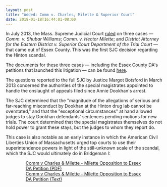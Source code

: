 ```yaml
---
layout: post
title: "Added: Comm v. Charles, Milette & Superior Court"
date: 2018-01-18T16:44:01-08:00
---
```


In July 2013, the Mass. Supreme Judicial Court [ruled](http://masscases.com/cases/sjc/466/466mass63.html) on three cases — *Comm. v. Shubar Williams*; *Comm. v. Hector Milette*; and *District Attorney for the Eastern District v. Superior Court Department of the Trial Court* — that came out of Essex County. This was the first SJC decision regarding the Hinton scandal.

The documents for these three cases — including the Essex County DA's petitions that launched this litigation — can be found [here](https://shawnmusgrave.github.io/farak-dookhan/documents/dookhan/dookhan-documents.html#charles-milette).

The questions reported to the full SJC by Justice Margot Botsford in March 2013 concerned the authorities of the special magistrates appointed to handle the onslaught of appeals filed since Annie Dookhan's arrest. 

The SJC determined that the "magnitude of the allegations of serious and far-reaching misconduct by Dookhan at the Hinton drug lab cannot be overstated," and that the "exceptional circumstances" at hand allowed judges to stay Dookhan defendants' sentences pending motions for new trials. The court determined that the special magistrates themselves do not hold power to grant these stays, but the judges to whom they report do.

This case is also notable as an early instance in which the American Civil Liberties Union of Massachusetts urged top courts to use their superintendence powers in light of the still-unknown scale of the scandal, which the SJC would ultimately do in Bridgeman I: 

<div style="width:75%; margin-right: auto; margin-left: auto">
	<div id="DV-viewer-4356691-Comm-v-Charles-amp-Milette-Milette-Opposition-to" class="DC-embed DC-embed-document DV-container"></div><script src="//assets.documentcloud.org/viewer/loader.js"></script><script>  DV.load("https://www.documentcloud.org/documents/4356691-Comm-v-Charles-amp-Milette-Milette-Opposition-to.js", {  responsive: true,    height: 500,    sidebar: false,    page: 14,    container: "#DV-viewer-4356691-Comm-v-Charles-amp-Milette-Milette-Opposition-to"  });</script><noscript>  <a href="https://assets.documentcloud.org/documents/4356691/Comm-v-Charles-amp-Milette-Milette-Opposition-to.pdf">Comm v Charles &amp; Milette - Milette Opposition to Essex DA Petition (PDF)</a>  <br />  <a href="https://assets.documentcloud.org/documents/4356691/Comm-v-Charles-amp-Milette-Milette-Opposition-to.txt">Comm v Charles &amp; Milette - Milette Opposition to Essex DA Petition (Text)</a></noscript>
</div>
